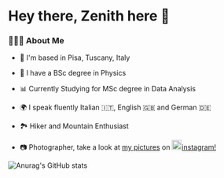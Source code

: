 # Hey there, Zenith here 🌊

<!--- [![Top Langs](https://github-readme-stats.vercel.app/api/top-langs/?username=zenith378&layout=compact)](https://github.com/anuraghazra/github-readme-stats) --->

### 👨🏻‍💻 About Me

-  📌 I'm based in Pisa, Tuscany, Italy
-  🔭 I have a BSc degree in Physics
-  📊 Currently Studying for MSc degree in Data Analysis

-  🌍 I speak fluently Italian 🇮🇹, English 🇬🇧 and German 🇩🇪
-  🏞️ Hiker and Mountain Enthusiast
-  📷 Photographer, take a look at [my pictures](https://www.juzaphoto.com/me.php?l=it&p=203121) on <a href="https://www.instagram.com/zwangzug_/" target="_blank"><img src="https://upload.wikimedia.org/wikipedia/commons/thumb/e/e7/Instagram_logo_2016.svg/1024px-Instagram_logo_2016.svg.png" width="20"/>instagram!</a>


![Anurag's GitHub stats](https://github-readme-stats.vercel.app/api?username=zenith378&show_icons=true&theme=vue)
